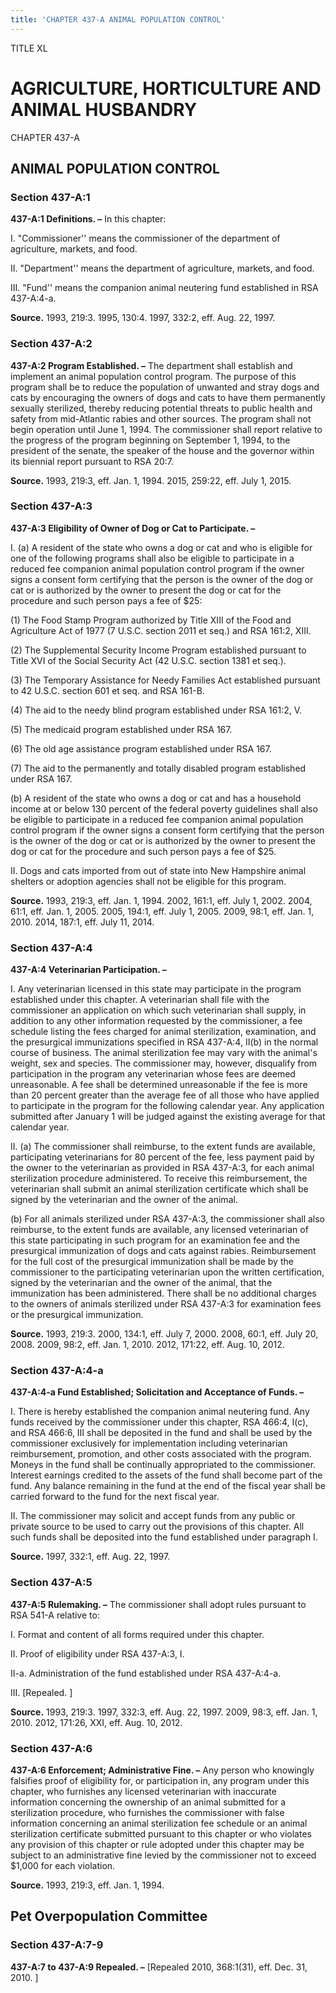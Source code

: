 ```yaml
---
title: 'CHAPTER 437-A ANIMAL POPULATION CONTROL'
---
```


TITLE XL
                                             
AGRICULTURE, HORTICULTURE AND ANIMAL HUSBANDRY
==============================================

CHAPTER 437-A
                                             
ANIMAL POPULATION CONTROL
-------------------------

### Section 437-A:1

 **437-A:1 Definitions. –** In this chapter:
                                             
 I. "Commissioner'' means the commissioner of the department of
agriculture, markets, and food.
                                             
 II. "Department'' means the department of agriculture, markets, and
food.
                                             
 III. "Fund'' means the companion animal neutering fund established
in RSA 437-A:4-a.

**Source.** 1993, 219:3. 1995, 130:4. 1997, 332:2, eff. Aug. 22, 1997.

### Section 437-A:2

 **437-A:2 Program Established. –** The department shall establish
and implement an animal population control program. The purpose of this
program shall be to reduce the population of unwanted and stray dogs and
cats by encouraging the owners of dogs and cats to have them permanently
sexually sterilized, thereby reducing potential threats to public health
and safety from mid-Atlantic rabies and other sources. The program shall
not begin operation until June 1, 1994. The commissioner shall report
relative to the progress of the program beginning on September 1, 1994,
to the president of the senate, the speaker of the house and the
governor within its biennial report pursuant to RSA 20:7.

**Source.** 1993, 219:3, eff. Jan. 1, 1994. 2015, 259:22, eff. July 1,
2015.

### Section 437-A:3

 **437-A:3 Eligibility of Owner of Dog or Cat to Participate. –**
                                             
 I. (a) A resident of the state who owns a dog or cat and who is
eligible for one of the following programs shall also be eligible to
participate in a reduced fee companion animal population control program
if the owner signs a consent form certifying that the person is the
owner of the dog or cat or is authorized by the owner to present the dog
or cat for the procedure and such person pays a fee of 
                                             $25:
                                             
 (1) The Food Stamp Program authorized by Title XIII of the
Food and Agriculture Act of 1977 (7 U.S.C. section 2011 et seq.) and RSA
161:2, XIII.
                                             
 (2) The Supplemental Security Income Program established
pursuant to Title XVI of the Social Security Act (42 U.S.C. section 1381
et seq.).
                                             
 (3) The Temporary Assistance for Needy Families Act
established pursuant to 42 U.S.C. section 601 et seq. and RSA 161-B.
                                             
 (4) The aid to the needy blind program established under RSA
161:2, V.
                                             
 (5) The medicaid program established under RSA 167.
                                             
 (6) The old age assistance program established under RSA 167.
                                             
 (7) The aid to the permanently and totally disabled program
established under RSA 167.
                                             
 (b) A resident of the state who owns a dog or cat and has a
household income at or below 130 percent of the federal poverty
guidelines shall also be eligible to participate in a reduced fee
companion animal population control program if the owner signs a consent
form certifying that the person is the owner of the dog or cat or is
authorized by the owner to present the dog or cat for the procedure and
such person pays a fee of 
                                             $25.
                                             
 II. Dogs and cats imported from out of state into New Hampshire
animal shelters or adoption agencies shall not be eligible for this
program.

**Source.** 1993, 219:3, eff. Jan. 1, 1994. 2002, 161:1, eff. July 1,
2002. 2004, 61:1, eff. Jan. 1, 2005. 2005, 194:1, eff. July 1, 2005.
2009, 98:1, eff. Jan. 1, 2010. 2014, 187:1, eff. July 11, 2014.

### Section 437-A:4

 **437-A:4 Veterinarian Participation. –**
                                             
 I. Any veterinarian licensed in this state may participate in the
program established under this chapter. A veterinarian shall file with
the commissioner an application on which such veterinarian shall supply,
in addition to any other information requested by the commissioner, a
fee schedule listing the fees charged for animal sterilization,
examination, and the presurgical immunizations specified in RSA 437-A:4,
II(b) in the normal course of business. The animal sterilization fee may
vary with the animal's weight, sex and species. The commissioner may,
however, disqualify from participation in the program any veterinarian
whose fees are deemed unreasonable. A fee shall be determined
unreasonable if the fee is more than 20 percent greater than the average
fee of all those who have applied to participate in the program for the
following calendar year. Any application submitted after January 1 will
be judged against the existing average for that calendar year.
                                             
 II. (a) The commissioner shall reimburse, to the extent funds are
available, participating veterinarians for 80 percent of the fee, less
payment paid by the owner to the veterinarian as provided in RSA
437-A:3, for each animal sterilization procedure administered. To
receive this reimbursement, the veterinarian shall submit an animal
sterilization certificate which shall be signed by the veterinarian and
the owner of the animal.
                                             
 (b) For all animals sterilized under RSA 437-A:3, the
commissioner shall also reimburse, to the extent funds are available,
any licensed veterinarian of this state participating in such program
for an examination fee and the presurgical immunization of dogs and cats
against rabies. Reimbursement for the full cost of the presurgical
immunization shall be made by the commissioner to the participating
veterinarian upon the written certification, signed by the veterinarian
and the owner of the animal, that the immunization has been
administered. There shall be no additional charges to the owners of
animals sterilized under RSA 437-A:3 for examination fees or the
presurgical immunization.

**Source.** 1993, 219:3. 2000, 134:1, eff. July 7, 2000. 2008, 60:1,
eff. July 20, 2008. 2009, 98:2, eff. Jan. 1, 2010. 2012, 171:22, eff.
Aug. 10, 2012.

### Section 437-A:4-a

 **437-A:4-a Fund Established; Solicitation and Acceptance of Funds.
–**
                                             
 I. There is hereby established the companion animal neutering fund.
Any funds received by the commissioner under this chapter, RSA 466:4,
I(c), and RSA 466:6, III shall be deposited in the fund and shall be
used by the commissioner exclusively for implementation including
veterinarian reimbursement, promotion, and other costs associated with
the program. Moneys in the fund shall be continually appropriated to the
commissioner. Interest earnings credited to the assets of the fund shall
become part of the fund. Any balance remaining in the fund at the end of
the fiscal year shall be carried forward to the fund for the next fiscal
year.
                                             
 II. The commissioner may solicit and accept funds from any public or
private source to be used to carry out the provisions of this chapter.
All such funds shall be deposited into the fund established under
paragraph I.

**Source.** 1997, 332:1, eff. Aug. 22, 1997.

### Section 437-A:5

 **437-A:5 Rulemaking. –** The commissioner shall adopt rules
pursuant to RSA 541-A relative to:
                                             
 I. Format and content of all forms required under this chapter.
                                             
 II. Proof of eligibility under RSA 437-A:3, I.
                                             
 II-a. Administration of the fund established under RSA 437-A:4-a.
                                             
 III. 
                                             [Repealed.
                                             ]

**Source.** 1993, 219:3. 1997, 332:3, eff. Aug. 22, 1997. 2009, 98:3,
eff. Jan. 1, 2010. 2012, 171:26, XXI, eff. Aug. 10, 2012.

### Section 437-A:6

 **437-A:6 Enforcement; Administrative Fine. –** Any person who
knowingly falsifies proof of eligibility for, or participation in, any
program under this chapter, who furnishes any licensed veterinarian with
inaccurate information concerning the ownership of an animal submitted
for a sterilization procedure, who furnishes the commissioner with false
information concerning an animal sterilization fee schedule or an animal
sterilization certificate submitted pursuant to this chapter or who
violates any provision of this chapter or rule adopted under this
chapter may be subject to an administrative fine levied by the
commissioner not to exceed 
                                             $1,000 for each violation.

**Source.** 1993, 219:3, eff. Jan. 1, 1994.

Pet Overpopulation Committee
----------------------------

### Section 437-A:7-9

 **437-A:7 to 437-A:9 Repealed. –** 
                                             [Repealed 2010, 368:1(31), eff.
Dec. 31, 2010.
                                             ]
